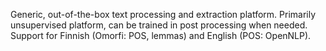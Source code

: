 Generic, out-of-the-box text processing and extraction platform. Primarily unsupervised platform, can be trained in post processing when needed. Support for Finnish (Omorfi: POS, lemmas) and English (POS: OpenNLP).
